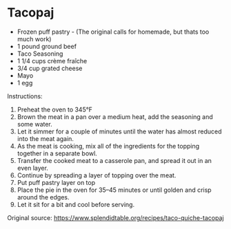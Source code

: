 # Tacopaj

* Frozen puff pastry - (The original calls for homemade, but thats too much work)
* 1 pound ground beef
* Taco Seasoning
* 1 1/4 cups crème fraîche
* 3/4 cup grated cheese
* Mayo
* 1 egg

Instructions:
1. Preheat the oven to 345°F
1. Brown the meat in a pan over a medium heat, add the seasoning and some water. 
1. Let it simmer for a couple of minutes until the water has almost reduced into the meat again.
1. As the meat is cooking, mix all of the ingredients for the topping together in a separate bowl.
1. Transfer the cooked meat to a casserole pan, and spread it out in an even layer. 
1. Continue by spreading a layer of topping over the meat. 
1. Put puff pastry layer on top
1. Place the pie in the oven for 35–45 minutes or until golden and crisp around the edges.
1. Let it sit for a bit and cool before serving.


Original source: https://www.splendidtable.org/recipes/taco-quiche-tacopaj
